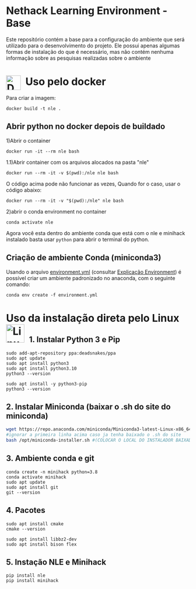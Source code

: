 # Nethack Learning Environment - Base

Este repositório contém a base para a configuração do ambiente que será utilizado para o desenvolvimento do projeto. Ele possui apenas algumas formas de instalação do que é necessário, mas não contém nenhuma informação sobre as pesquisas realizadas sobre o ambiente

# Uso pelo docker <img align="left" alt="Docker" width="40px" style="padding-right:10px;" src="https://cdn.jsdelivr.net/gh/devicons/devicon@latest/icons/docker/docker-original-wordmark.svg" />
Para criar a imagem:
```shell
docker build -t nle .
```
## Abrir python no docker depois de buildado
1)Abrir o container
```
docker run -it --rm nle bash
```
1.1)Abrir container com os arquivos alocados na pasta "nle"
```
docker run --rm -it -v $(pwd):/nle nle bash
```
O código acima pode não funcionar as vezes, Quando for o caso, usar o código abaixo:
```
docker run --rm -it -v "$(pwd):/nle" nle bash
```
2)abrir o conda environment no container
```
conda activate nle
```

Agora você esta dentro do ambiente conda que está com o nle e minihack instalado basta usar  ```python``` para abrir o terminal do python.


## Criação de ambiente Conda (miniconda3)
Usando o arquivo [environment.yml](environment.yml) (consultar [Explicação Environment](Documentação/environment.md)) é possível criar um ambiente padronizado no anaconda, com o seguinte comando:

```
conda env create -f environment.yml 
```

# Uso da instalação direta pelo Linux <img align="left" alt="Linux" width="50px" style="padding-right:10px;" src="https://cdn.jsdelivr.net/gh/devicons/devicon/icons/linux/linux-original.svg" />

## 1. Instalar Python 3 e Pip
  ```  
  sudo add-apt-repository ppa:deadsnakes/ppa
  sudo apt update
  sudo apt install python3
  sudo apt install python3.10
  python3 --version
    
  sudo apt install -y python3-pip
  python3 --version
  ```
## 2. Instalar Miniconda (baixar o .sh do site do miniconda) 
  ```bash
  wget https://repo.anaconda.com/miniconda/Miniconda3-latest-Linux-x86_64.sh -O /opt/miniconda-installer.sh
  #ignorar a primeira linha acima caso ja tenha baixado o .sh do site
  bash /opt/miniconda-installer.sh #(COLOCAR O LOCAL DO INSTALADOR BAIXADO)
  ```  
## 3. Ambiente conda e git
  ```
  conda create -n minihack python=3.8
  conda activate minihack
  sudo apt update
  sudo apt install git
  git --version
  ```
## 4. Pacotes
  ```
  sudo apt install cmake
  cmake --version

  sudo apt install libbz2-dev
  sudo apt install bison flex
  ```
## 5. Instação NLE e Minihack
  ```
  pip install nle
  pip install minihack
  ```

